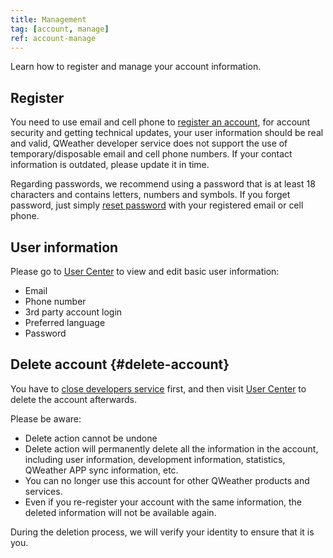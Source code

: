 ```yaml
---
title: Management
tag: [account, manage]
ref: account-manage
---
```


Learn how to register and manage your account information.

## Register

You need to use email and cell phone to [register an account](https://id.qweather.com/register), for account security and getting technical updates, your user information should be real and valid, QWeather developer service does not support the use of temporary/disposable email and cell phone numbers. If your contact information is outdated, please update it in time.

Regarding passwords, we recommend using a password that is at least 18 characters and contains letters, numbers and symbols. If you forget password, just simply [reset password](https://id.qweather.com/#/forget/process/start) with your registered email or cell phone.

## User information

Please go to [User Center](https://id.qweather.com) to view and edit basic user information:

- Email
- Phone number
- 3rd party account login
- Preferred language
- Password

## Delete account {#delete-account}

You have to [close developers service](/en/docs/console/setting/#close-service) first, and then visit [User Center](https://id.qweather.com) to delete the account afterwards.

Please be aware:

- Delete action cannot be undone
- Delete action will permanently delete all the information in the account, including user information, development information, statistics, QWeather APP sync information, etc.
- You can no longer use this account for other QWeather products and services.
- Even if you re-register your account with the same information, the deleted information will not be available again.

During the deletion process, we will verify your identity to ensure that it is you.


